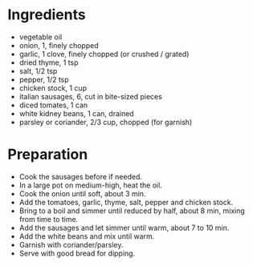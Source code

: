 # Ingredients

- vegetable oil
- onion, 1, finely chopped
- garlic, 1 clove, finely chopped (or crushed / grated)
- dried thyme, 1 tsp
- salt, 1/2 tsp
- pepper, 1/2 tsp
- chicken stock, 1 cup
- italian sausages, 6, cut in bite-sized pieces
- diced tomates, 1 can
- white kidney beans, 1 can, drained
- parsley or coriander, 2/3 cup, chopped (for garnish)

# Preparation

- Cook the sausages before if needed.
- In a large pot on medium-high, heat the oil.
- Cook the onion until soft, about 3 min.
- Add the tomatoes, garlic, thyme, salt, pepper and chicken stock.
- Bring to a boil and simmer until reduced by half, about 8 min, mixing from
	time to time.
- Add the sausages and let simmer until warm, about 7 to 10 min.
- Add the white beans and mix until warm.
- Garnish with coriander/parsley.
- Serve with good bread for dipping.

